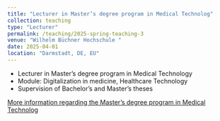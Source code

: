 ```yaml
---
title: "Lecturer in Master’s degree program in Medical Technolog"
collection: teaching
type: "Lecturer"
permalink: /teaching/2025-spring-teaching-3
venue: "Wilhelm Büchner Hochschule "
date: 2025-04-01
location: "Darmstadt, DE, EU"
---
```


- Lecturer in Master’s degree program in Medical Technology
- Module: Digitalization in medicine, Healthcare Technology
- Supervision of Bachelor’s and Master’s theses

[More information regarding the Master’s degree program in Medical Technolog](https://www.wb-fernstudium.de/?referrer=H_GO_SK_0146902&gad_source=1&gad_campaignid=21522888617&gbraid=0AAAAADrRa362z6reiwp_RVIjrlozrBQbB&gclid=EAIaIQobChMIpIWioOPmjgMVy6iDBx20ADEoEAAYASAAEgLx7_D_BwE)
